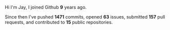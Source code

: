 Hi I'm Jay, I joined Github **9** years ago.

Since then I've pushed **1471** commits, opened **63** issues, submitted **157** pull requests, and contributed to **15** public repositories.

